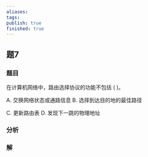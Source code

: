 ```yaml
---
aliases: 
tags: 
publish: true
finished: true
---
```

## 题7
### 题目
在计算机网络中，路由选择协议的功能不包括 ( )。

A. 交换网络状态或通路信息 B. 选择到达目的地的最佳路径

C. 更新路由表 D. 发现下一跳的物理地址
### 分析

### 解
